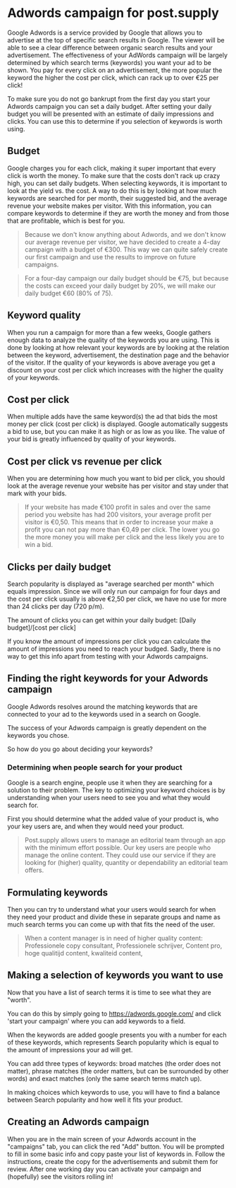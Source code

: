 # Adwords campaign for post.supply

Google Adwords is a service provided by Google that allows you to advertise at the top of specific search results in Google. The viewer will be able to see a clear difference between organic search results and your advertisement. The effectiveness of your AdWords campaign will be largely determined by which search terms (keywords) you want your ad to be shown. You pay for every click on an advertisement, the more popular the keyword the higher the cost per click, which can rack up to over €25 per click!

To make sure you do not go bankrupt from the first day you start your Adwords campaign you can set a daily budget. After setting your daily budget you will be presented with an estimate of daily impressions and clicks. You can use this to determine if you selection of keywords is worth using.

## Budget

Google charges you for each click, making it super important that every click is worth the money. To make sure that the costs don't rack up crazy high, you can set daily budgets. When selecting keywords, it is important to look at the yield vs. the cost. A way to do this is by looking at how much keywords are searched for per month, their suggested bid, and the average revenue your website makes per visitor. With this information, you can compare keywords to determine if they are worth the money and from those that are profitable, which is best for you.

> Because we don't know anything about Adwords, and we don't know our average revenue per visitor, we have decided to create a 4-day campaign with a budget of €300. This way we can quite safely create our first campaign and use the results to improve on future campaigns.

> For a four-day campaign our daily budget should be €75, but because the costs can exceed your daily budget by 20%, we will make our daily budget €60 (80% of 75).

## Keyword quality

When you run a campaign for more than a few weeks, Google gathers enough data to analyze the quality of the keywords you are using. This is done by looking at how relevant your keywords are by looking at the relation between the keyword, advertisement, the destination page and the behavior of the visitor. If the quality of your keywords is above average you get a discount on your cost per click which increases with the higher the quality of your keywords.

## Cost per click

When multiple adds have the same keyword(s) the ad that bids the most money per click (cost per click) is displayed. Google automatically suggests a bid to use, but you can make it as high or as low as you like. The value of your bid is greatly influenced by quality of your keywords.

## Cost per click vs revenue per click

When you are determining how much you want to bid per click, you should look at the average revenue your website has per visitor and stay under that mark with your bids.

>If your website has made €100 profit in sales and over the same period you website has had 200 visitors, your average profit per visitor is €0,50. This means that in order to increase your make a profit you can not pay more than €0,49 per click. The lower you go the more money you will make per click and the less likely you are to win a bid.

## Clicks per daily budget

Search popularity is displayed as "average searched per month" which equals impression. Since we will only run our campaign for four days and the cost per click usually is above €2,50 per click, we have no use for more than 24 clicks per day (720 p/m).

The amount of clicks you can get within your daily budget: [Daily budget]/[cost per click]

If you know the amount of impressions per click you can calculate the amount of impressions you need to reach your budged. Sadly, there is no way to get this info apart from testing with your Adwords campaigns.

## Finding the right keywords for your Adwords campaign

Google Adwords resolves around the matching keywords that are connected to your ad to the keywords used in a search on Google.

The success of your Adwords campaign is greatly dependent on the keywords you chose.

So how do you go about deciding your keywords?

### Determining when people search for your product

Google is a search engine, people use it when they are searching for a solution to their problem. The key to optimizing your keyword choices is by understanding when your users need to see you and what they would search for.

First you should determine what the added value of your product is, who your key users are, and when they would need your product.

> Post.supply allows users to manage an editorial team through an app with the minimum effort possible. Our key users are people who manage the online content. They could use our service if they are looking for (higher) quality, quantity or dependability an editorial team offers.

## Formulating keywords

Then you can try to understand what your users would search for when they need your product and divide these in separate groups and name as much search terms you can come up with that fits the need of the user.

> When a content manager is in need of higher quality content: Professionele copy consultant, Professionele schrijver, Content pro, hoge qualitijd content, kwaliteid content,

## Making a selection of keywords you want to use

Now that you have a list of search terms it is time to see what they are "worth".

You can do this by simply going to https://adwords.google.com/ and click 'start your campaign' where you can add keywords to a field.

When the keywords are added google presents you with a number for each of these keywords, which represents Search popularity which is equal to the amount of impressions your ad will get.

You can add three types of keywords: broad matches (the order does not matter), phrase matches (the order matters, but can be surrounded by other words) and exact matches (only the same search terms match up).

In making choices which keywords to use, you will have to find a balance between Search popularity and how well it fits your product.

## Creating an Adwords campaign

When you are in the main screen of your Adwords account in the "campaigns" tab, you can click the red "Add" button. You will be prompted to fill in some basic info and copy paste your list of keywords in. Follow the instructions, create the copy for the advertisements and submit them for review. After one working day you can activate your campaign and (hopefully) see the visitors rolling in!
